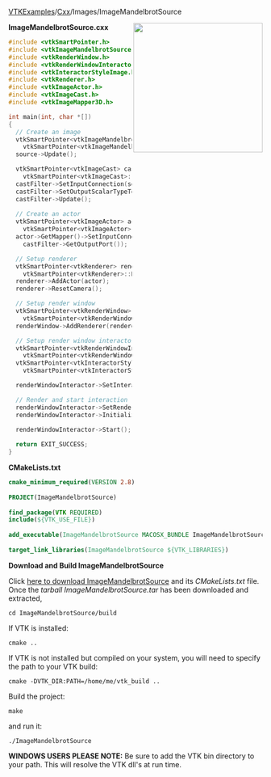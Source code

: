 [VTKExamples](/home/)/[Cxx](/Cxx)/Images/ImageMandelbrotSource

<img align="right" src="https://github.com/lorensen/VTKExamples/blob/gh-pages/Testing/Baseline/Images/TestImageMandelbrotSource.png?raw=true" width="256" />

**ImageMandelbrotSource.cxx**
```c++
#include <vtkSmartPointer.h>
#include <vtkImageMandelbrotSource.h>
#include <vtkRenderWindow.h>
#include <vtkRenderWindowInteractor.h>
#include <vtkInteractorStyleImage.h>
#include <vtkRenderer.h>
#include <vtkImageActor.h>
#include <vtkImageCast.h>
#include <vtkImageMapper3D.h>

int main(int, char *[])
{
  // Create an image
  vtkSmartPointer<vtkImageMandelbrotSource> source =
    vtkSmartPointer<vtkImageMandelbrotSource>::New();
  source->Update();

  vtkSmartPointer<vtkImageCast> castFilter =
    vtkSmartPointer<vtkImageCast>::New();
  castFilter->SetInputConnection(source->GetOutputPort());
  castFilter->SetOutputScalarTypeToUnsignedChar();
  castFilter->Update();
  
  // Create an actor
  vtkSmartPointer<vtkImageActor> actor =
    vtkSmartPointer<vtkImageActor>::New();
  actor->GetMapper()->SetInputConnection(
    castFilter->GetOutputPort());

  // Setup renderer
  vtkSmartPointer<vtkRenderer> renderer =
    vtkSmartPointer<vtkRenderer>::New();
  renderer->AddActor(actor);
  renderer->ResetCamera();

  // Setup render window
  vtkSmartPointer<vtkRenderWindow> renderWindow =
    vtkSmartPointer<vtkRenderWindow>::New();
  renderWindow->AddRenderer(renderer);

  // Setup render window interactor
  vtkSmartPointer<vtkRenderWindowInteractor> renderWindowInteractor =
    vtkSmartPointer<vtkRenderWindowInteractor>::New();
  vtkSmartPointer<vtkInteractorStyleImage> style =
    vtkSmartPointer<vtkInteractorStyleImage>::New();

  renderWindowInteractor->SetInteractorStyle(style);

  // Render and start interaction
  renderWindowInteractor->SetRenderWindow(renderWindow);
  renderWindowInteractor->Initialize();

  renderWindowInteractor->Start();
 
  return EXIT_SUCCESS;
}
```
**CMakeLists.txt**
```cmake
cmake_minimum_required(VERSION 2.8)
 
PROJECT(ImageMandelbrotSource)
 
find_package(VTK REQUIRED)
include(${VTK_USE_FILE})
 
add_executable(ImageMandelbrotSource MACOSX_BUNDLE ImageMandelbrotSource.cxx)
 
target_link_libraries(ImageMandelbrotSource ${VTK_LIBRARIES})
```

**Download and Build ImageMandelbrotSource**

Click [here to download ImageMandelbrotSource](https://github.com/lorensen/VTKWikiExamplesTarballs/raw/master/ImageMandelbrotSource.tar) and its *CMakeLists.txt* file.
Once the *tarball ImageMandelbrotSource.tar* has been downloaded and extracted,
```
cd ImageMandelbrotSource/build 
```
If VTK is installed:
```
cmake ..
```
If VTK is not installed but compiled on your system, you will need to specify the path to your VTK build:
```
cmake -DVTK_DIR:PATH=/home/me/vtk_build ..
```
Build the project:
```
make
```
and run it:
```
./ImageMandelbrotSource
```
**WINDOWS USERS PLEASE NOTE:** Be sure to add the VTK bin directory to your path. This will resolve the VTK dll's at run time.

